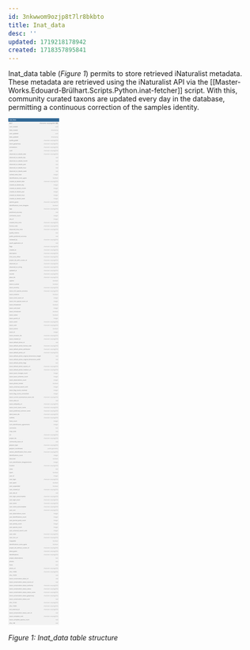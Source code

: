 ```yaml
---
id: 3nkwwom9ozjp8t7lr8bkbto
title: Inat_data
desc: ''
updated: 1719218178942
created: 1718357895841
---
```

Inat_data table (*Figure 1*) permits to store retrieved iNaturalist metadata. These metadata are retrieved using the iNaturalist API via the [[Master-Works.Edouard-Brülhart.Scripts.Python.inat-fetcher]] script. With this, community curated taxons are updated every day in the database, permitting a continuous correction of the samples identity.

![image import](assets/images_bruelhed/inat_data.svg)

*Figure 1: Inat_data table structure*